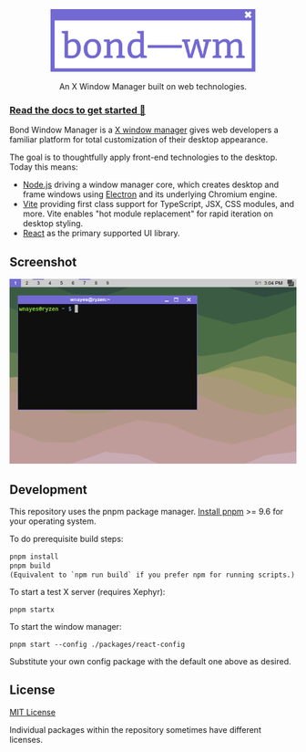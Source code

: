<p align="center">
  <a href="https://wnayes.github.io/bond-wm/" target="_blank" rel="noopener noreferrer">
    <img src="/assets/logo.svg" height="110px" alt="bond-wm logo">
  </a>
</p>
<p align="center">
  An X Window Manager built on web technologies.
</p>

### [Read the docs to get started 🔗](https://wnayes.github.io/bond-wm)

Bond Window Manager is a [X window manager](https://en.wikipedia.org/wiki/X_window_manager) gives web developers a familiar platform for total customization of their desktop appearance.

The goal is to thoughtfully apply front-end technologies to the desktop. Today this means:

- [Node.js](https://nodejs.org) driving a window manager core, which creates desktop and frame windows using [Electron](https://www.electronjs.org/) and its underlying Chromium engine.
- [Vite](https://vitejs.dev/) providing first class support for TypeScript, JSX, CSS modules, and more. Vite enables "hot module replacement" for rapid iteration on desktop styling.
- [React](https://react.dev/) as the primary supported UI library.

## Screenshot

![bond-wm screenshot](assets/screenshots/1.png?raw=true)

## Development

This repository uses the pnpm package manager. [Install pnpm](https://pnpm.io/installation) >= 9.6 for your operating system.

To do prerequisite build steps:

    pnpm install
    pnpm build
    (Equivalent to `npm run build` if you prefer npm for running scripts.)

To start a test X server (requires Xephyr):

    pnpm startx

To start the window manager:

    pnpm start --config ./packages/react-config

Substitute your own config package with the default one above as desired.

## License

[MIT License](LICENSE.md)

Individual packages within the repository sometimes have different licenses.
